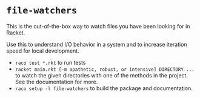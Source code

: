 # `file-watchers`

This is the out-of-the-box way to watch files you have been looking for in Racket.

Use this to understand I/O behavior in a system and to increase iteration speed for local development.

* `raco test *.rkt` to run tests
* `racket main.rkt [-m apathetic, robust, or intensive] DIRECTORY ...` to watch the given directories with one of the methods in the project. See the documentation for more.
* `raco setup -l file-watchers` to build the package and documentation.
